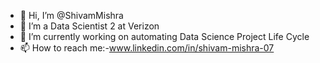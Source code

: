 - 👋 Hi, I’m @ShivamMishra
- 👀 I’m a Data Scientist 2 at Verizon
- 🌱 I’m currently working on automating Data Science Project Life Cycle
- 📫 How to reach me:-www.linkedin.com/in/shivam-mishra-07

<!---
ShivamMishra-codes/ShivamMishra-codes is a ✨ special ✨ repository because its `README.md` (this file) appears on your GitHub profile.
You can click the Preview link to take a look at your changes.
--->

